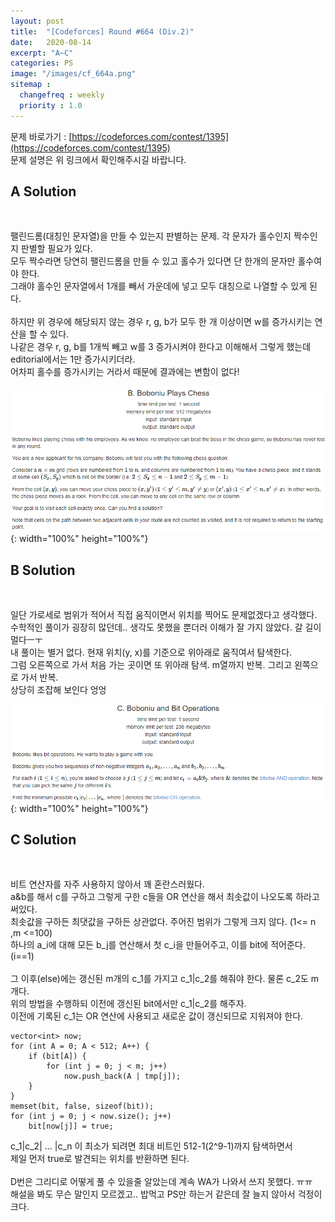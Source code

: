 ```yaml
---
layout: post
title:  "[Codeforces] Round #664 (Div.2)"
date:   2020-08-14
excerpt: "A~C"
categories: PS
image: "/images/cf_664a.png"
sitemap :
  changefreq : weekly
  priority : 1.0
---
```

문제 바로가기 : [https://codeforces.com/contest/1395](https://codeforces.com/contest/1395)<br>
문제 설명은 위 링크에서 확인해주시길 바랍니다.
<br>
## A Solution
<script src="https://gist.github.com/yooniversal/6c20ee7c173e24d4dd7d3f5513e2bb8b.js"></script>
<br/>

팰린드롬(대칭인 문자열)을 만들 수 있는지 판별하는 문제. 각 문자가 홀수인지 짝수인지 판별할 필요가 있다.<br>
모두 짝수라면 당연히 팰린드롬을 만들 수 있고 홀수가 있다면 단 한개의 문자만 홀수여야 한다.<br>
그래야 홀수인 문자열에서 1개를 빼서 가운데에 넣고 모두 대칭으로 나열할 수 있게 된다.<br>
<br>
하지만 위 경우에 해당되지 않는 경우 r, g, b가 모두 한 개 이상이면 w를 증가시키는 연산을 할 수 있다.<br>
나같은 경우 r, g, b를 1개씩 빼고 w를 3 증가시켜야 한다고 이해해서 그렇게 했는데 editorial에서는 1만 증가시키더라.<br>
어차피 홀수를 증가시키는 거라서 때문에 결과에는 변함이 없다!<br>

![cf_664b.png](/images/cf_664b.png){: width="100%" height="100%"}
## B Solution
<script src="https://gist.github.com/yooniversal/6991d918b0975e5da644eb02f9ac1cda.js"></script>
<br/>

일단 가로세로 범위가 적어서 직접 움직이면서 위치를 찍어도 문제없겠다고 생각했다.<br>
수학적인 풀이가 굉장히 많던데.. 생각도 못했을 뿐더러 이해가 잘 가지 않았다. 갈 길이 멀다ㅡㅜ<br>
내 풀이는 별거 없다. 현재 위치(y, x)를 기준으로 위아래로 움직여서 탐색한다.<br>
그럼 오른쪽으로 가서 처음 가는 곳이면 또 위아래 탐색. m열까지 반복. 그리고 왼쪽으로 가서 반복.<br>
상당히 조잡해 보인다 엉엉<br>

![cf_664c.png](/images/cf_664c.png){: width="100%" height="100%"}
## C Solution
<script src="https://gist.github.com/yooniversal/ce0bcf46aa23bd042441ea6920dfb527.js"></script>
<br/>

비트 연산자를 자주 사용하지 않아서 꽤 혼란스러웠다.<br>
a&b를 해서 c를 구하고 그렇게 구한 c들을 OR 연산을 해서 최솟값이 나오도록 하라고 써있다.<br>
최솟값을 구하든 최댓값을 구하든 상관없다. 주어진 범위가 그렇게 크지 않다. (1<= n ,m <=100)<br>
하나의 a_i에 대해 모든 b_j를 연산해서 첫 c_i을 만들어주고, 이를 bit에 적어준다. (i==1)<br>
<br>
그 이후(else)에는 갱신된 m개의 c_1를 가지고 c_1|c_2를 해줘야 한다. 물론 c_2도 m개다.<br>
위의 방법을 수행하되 이전에 갱신된 bit에서만 c_1|c_2를 해주자.<br>
이전에 기록된 c_1는 OR 연산에 사용되고 새로운 값이 갱신되므로 지워져야 한다.<br>
```
vector<int> now;
for (int A = 0; A < 512; A++) {
	if (bit[A]) {
		for (int j = 0; j < m; j++)
			now.push_back(A | tmp[j]);
	}
}
memset(bit, false, sizeof(bit));
for (int j = 0; j < now.size(); j++)
	bit[now[j]] = true;
```
c_1|c_2| ... |c_n 이 최소가 되려면 최대 비트인 512-1(2^9-1)까지 탐색하면서<br>
제일 먼저 true로 발견되는 위치를 반환하면 된다.<br>
<br>
D번은 그리디로 어떻게 풀 수 있을줄 알았는데 계속 WA가 나와서 쓰지 못했다. ㅠㅠ<br>
해설을 봐도 무슨 말인지 모르겠고.. 밥먹고 PS만 하는거 같은데 잘 늘지 않아서 걱정이 크다.


<script src="https://utteranc.es/client.js"
        repo="yooniversal/blog-comments"
        issue-term="pathname"
        theme="github-light"
        crossorigin="anonymous"
        async>
</script>
